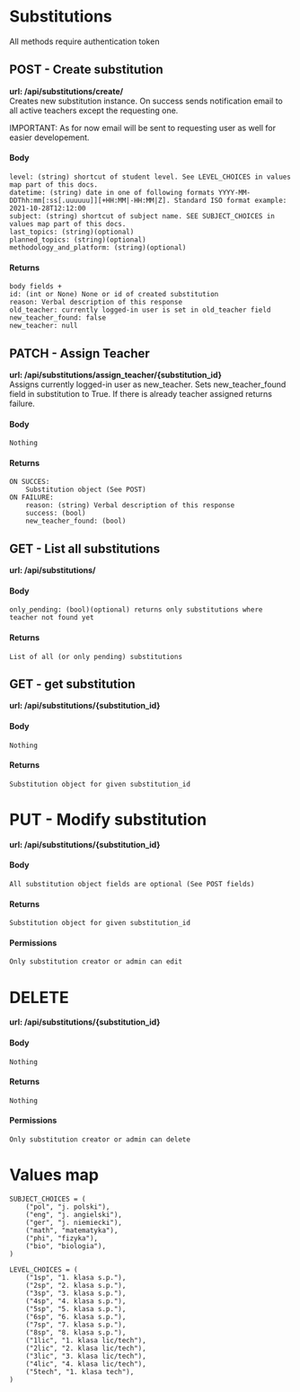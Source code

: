 # **Substitutions**
All methods require authentication token

## POST - Create substitution
**url: /api/substitutions/create/**<br>
Creates new substitution instance. On success sends notification email to all active teachers except the requesting one.

IMPORTANT: As for now email will be sent to requesting user as well for easier developement.

#### Body
    level: (string) shortcut of student level. See LEVEL_CHOICES in values map part of this docs.
    datetime: (string) date in one of following formats YYYY-MM-DDThh:mm[:ss[.uuuuuu]][+HH:MM|-HH:MM|Z]. Standard ISO format example: 2021-10-28T12:12:00
    subject: (string) shortcut of subject name. SEE SUBJECT_CHOICES in values map part of this docs.
    last_topics: (string)(optional)
    planned_topics: (string)(optional)
    methodology_and_platform: (string)(optional)

#### Returns
    body fields + 
    id: (int or None) None or id of created substitution
    reason: Verbal description of this response
    old_teacher: currently logged-in user is set in old_teacher field
    new_teacher_found: false
    new_teacher: null

## PATCH - Assign Teacher
**url: /api/substitutions/assign_teacher/{substitution_id}**<br>
Assigns currently logged-in user as new_teacher.
Sets new_teacher_found field in substitution to True.
If there is already teacher assigned returns failure.

#### Body
    Nothing

#### Returns
    ON SUCCES:
        Substitution object (See POST)
    ON FAILURE:
        reason: (string) Verbal description of this response
        success: (bool)
        new_teacher_found: (bool)

## GET - List all substitutions
**url: /api/substitutions/**

#### Body
    only_pending: (bool)(optional) returns only substitutions where teacher not found yet
#### Returns
    List of all (or only pending) substitutions

## GET - get substitution
**url: /api/substitutions/{substitution_id}**
#### Body
    Nothing
#### Returns
    Substitution object for given substitution_id

# PUT - Modify substitution
**url: /api/substitutions/{substitution_id}**
#### Body
    All substitution object fields are optional (See POST fields)
#### Returns
    Substitution object for given substitution_id
#### Permissions
    Only substitution creator or admin can edit

# DELETE
**url: /api/substitutions/{substitution_id}**<br>
#### Body
    Nothing
#### Returns
    Nothing
#### Permissions
    Only substitution creator or admin can delete
# Values map
```
SUBJECT_CHOICES = (
    ("pol", "j. polski"),
    ("eng", "j. angielski"),
    ("ger", "j. niemiecki"),
    ("math", "matematyka"),
    ("phi", "fizyka"),
    ("bio", "biologia"),
)

LEVEL_CHOICES = (
    ("1sp", "1. klasa s.p."),
    ("2sp", "2. klasa s.p."),
    ("3sp", "3. klasa s.p."),
    ("4sp", "4. klasa s.p."),
    ("5sp", "5. klasa s.p."),
    ("6sp", "6. klasa s.p."),
    ("7sp", "7. klasa s.p."),
    ("8sp", "8. klasa s.p."),
    ("1lic", "1. klasa lic/tech"),
    ("2lic", "2. klasa lic/tech"),
    ("3lic", "3. klasa lic/tech"),
    ("4lic", "4. klasa lic/tech"),
    ("5tech", "1. klasa tech"),
)
```